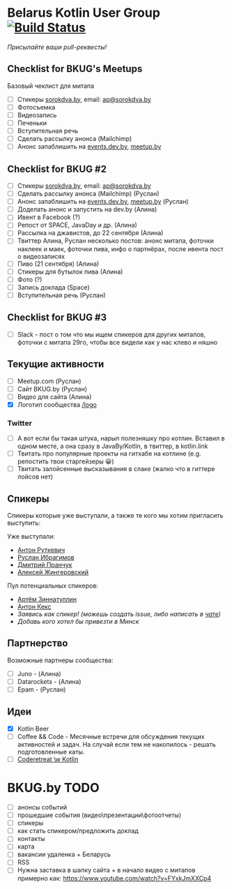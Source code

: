 # Belarus Kotlin User Group [![Build Status](https://travis-ci.org/KotlinBy/bkug.by.svg?branch=master)](https://travis-ci.org/KotlinBy/bkug.by)

_Присылайте ваши pull-реквесты!_

## Checklist for BKUG's Meetups

Базовый чеклист для митапа

- [ ] Стикеры [sorokdva.by](http://sorokdva.by/), email: ap@sorokdva.by
- [ ] Фотосъемка
- [ ] Видеозапись
- [ ] Печеньки
- [ ] Вступительная речь
- [ ] Сделать рассылку анонса (Mailchimp)
- [ ] Анонс запаблишить на [events.dev.by](https://events.dev.by/), [meetup.by](http://meetup.by/) 
 
## Checklist for BKUG #2
- [ ] Стикеры [sorokdva.by](http://sorokdva.by/), email: ap@sorokdva.by
- [ ] Сделать рассылку анонса (Mailchimp) (Руслан)
- [ ] Анонс запаблишить на [events.dev.by](https://events.dev.by/), [meetup.by](http://meetup.by/) (Руслан)
- [ ] Доделать анонс и запустить на dev.by (Алина)
- [ ] Ивент в Facebook (?)
- [ ] Репост от SPACE, JavaDay и др. (Алина)
- [ ] Рассылка на джавистов, до 22 сентября (Алина)
- [ ] Твиттер Алина, Руслан несколько постов: анонс митапа, фоточки наклеек и маек, фоточки пива, инфо о партнёрах, после ивента пост о видеозаписях
- [ ] Пиво (21 сентября) (Алина)
- [ ] Стикеры для бутылок пива (Алина)
- [ ] Фото (?)
- [ ] Запись доклада (Space)
- [ ] Вступительная речь (Руслан)

## Checklist for BKUG #3
- [ ] Slack - пост о том что мы ищем спикеров для других митапов, фоточки с митапа 29го, чтобы все видели как у нас клево и няшно


## Текущие активности

- [ ] Meetup.com (Руслан)
- [ ] Сайт BKUG.by (Руслан)
- [ ] Видео для сайта (Алина)
- [x] Логотип сообщества [/logo](https://github.com/KotlinBy/bkug.by/tree/master/logo)

### Twitter 

- [ ] А вот если бы такая штука, нарыл полезняшку про котлин. Вставил в одном месте, а она сразу в JavaBy/Kotlin, в твиттер, в kotlin.link
- [ ]  Твитать про популярные проекты на гитхабе на котлине (e.g. репостить твои старгейзеры :grinning:)
- [ ] Твитать залойсенные высказывания в слаке (жалко что в гиттере лойсов нет)

## Спикеры

Спикеры которые уже выступали, а также те кого мы хотим пригласить выступить:

Уже выступали:

* [Антон Руткевич](https://github.com/AntonRutkevich)
* [Руслан Ибрагимов](https://github.com/IRus)
* [Дмитрий Пранчук](https://github.com/cortwave)
* [Алексей Жингеровский](https://github.com/aliaksei-lithium)

Пул потенциальных спикеров:

* [Артём Зиннатуллин](https://github.com/artem-zinnatullin)
* [Антон Кекс](https://github.com/angryziber)
* _Заявись как спикер! (можешь создать issue, либо написать в [чате](https://gitter.im/KotlinBy/Community))_
* _Добавь кого хотел бы привезти в Минск_

## Партнерство

Возможные партнеры сообщества:

- [ ] Juno - (Алина)
- [ ] Datarockets - (Алина)
- [ ] Epam - (Руслан)

## Идеи

* [x] Kotlin Beer
* [ ] Coffee && Code - Месячные встречи для обсуждения текущих активностей и задач. На случай если тем не накопилось - решать подготовленные каты.
* [ ] [Coderetreat \w Kotlin](http://coderetreat.org/about)

# BKUG.by TODO

- [ ] анонсы событий
- [ ] прошедшие события (видео\презентации\фотоотчеты)
- [ ] спикеры
- [ ] как стать спикером/предложить доклад
- [ ] контакты
- [ ] карта
- [ ] вакансии удаленка + Беларусь
- [ ] RSS
- [ ] Нужна заставка в шапку сайта + в начало видео с митапов примерно как: https://www.youtube.com/watch?v=FYxkJmXXCp4
